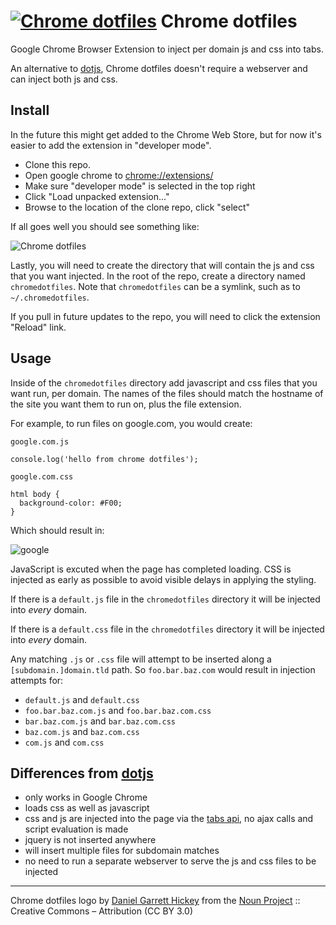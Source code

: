 # [![Chrome dotfiles](https://raw.githubusercontent.com/matthewhadley/chromedotfiles/master/icon-64.png)](https://github.com/matthewhadley/chromedotfiles) Chrome dotfiles

Google Chrome Browser Extension to inject per domain js and css into tabs.

An alternative to [dotjs](https://github.com/defunkt/dotjs), Chrome dotfiles doesn't
require a webserver and can inject both js and css.

## Install

In the future this might get added to the Chrome Web Store, but for now it's easier to
add the extension in "developer mode".

- Clone this repo.
- Open google chrome to [chrome://extensions/](chrome://extensions/)
- Make sure "developer mode" is selected in the top right
- Click "Load unpacked extension..."
- Browse to the location of the clone repo, click "select"

If all goes well you should see something like:

![Chrome dotfiles](https://raw.githubusercontent.com/matthewhadley/chromedotfiles/master/assets/extensions.png)

Lastly, you will need to create the directory that will contain the js and css that
you want injected. In the root of the repo, create a directory named `chromedotfiles`.
Note that `chromedotfiles` can be a symlink, such as to `~/.chromedotfiles`.

If you pull in future updates to the repo, you will need to click the extension "Reload" link.

## Usage

Inside of the `chromedotfiles` directory add javascript and css files that you want run, per domain.
The names of the files should match the hostname of the site you want them to run on, plus
the file extension.

For example, to run files on google.com, you would create:

`google.com.js`
```
console.log('hello from chrome dotfiles');
```

`google.com.css`
```
html body {
  background-color: #F00;
}
```

Which should result in:

![google](https://raw.githubusercontent.com/matthewhadley/chromedotfiles/master/assets/example.png)

JavaScript is excuted when the page has completed loading. CSS is injected as early as possible to
avoid visible delays in applying the styling.

If there is a `default.js` file in the `chromedotfiles` directory it will be injected into *every*
domain.

If there is a `default.css` file in the `chromedotfiles` directory it will be injected into *every*
domain.

Any matching `.js` or `.css` file will attempt to be inserted along a `[subdomain.]domain.tld` path.
So `foo.bar.baz.com` would result in injection attempts for:
- `default.js` and `default.css`
- `foo.bar.baz.com.js` and `foo.bar.baz.com.css`
- `bar.baz.com.js` and `bar.baz.com.css`
- `baz.com.js` and `baz.com.css`
- `com.js` and `com.css`

## Differences from [dotjs](https://github.com/defunkt/dotjs)

- only works in Google Chrome
- loads css as well as javascript
- css and js are injected into the page via the [tabs api](https://developer.chrome.com/extensions/tabs), no ajax calls and script evaluation is made
- jquery is not inserted anywhere
- will insert multiple files for subdomain matches
- no need to run a separate webserver to serve the js and css files to be injected

---

Chrome dotfiles logo by [Daniel Garrett Hickey](http://thenounproject.com/daniel.g.hickey) from the [Noun Project](http://thenounproject.com/) :: Creative Commons – Attribution (CC BY 3.0)
